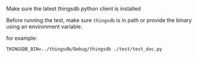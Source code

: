 Make sure the latest thingsdb python client is installed

Before running the test, make sure `thingsdb` is in path or provide the binary
using an environment variable.

for example:
```
THINGSDB_BIN=../thingsdb/Debug/thingsdb ./test/test_doc.py
```